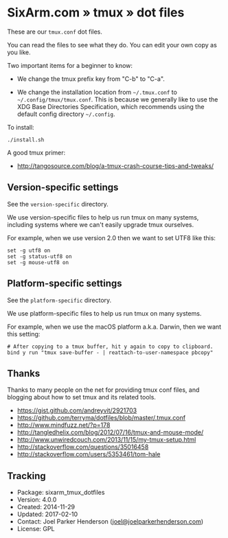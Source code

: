 # SixArm.com » tmux » dot files

These are our `tmux.conf` dot files.

You can read the files to see what they do. You can edit your own copy as you like.

Two important items for a beginner to know:

  * We change the tmux prefix key from "C-b" to "C-a".

  * We change the installation location from `~/.tmux.conf` to `~/.config/tmux/tmux.conf`. This is because we generally like to use the XDG Base Directories Specification, which recommends using the default config directory `~/.config`.


To install:

```
./install.sh
```

A good tmux primer:

* http://tangosource.com/blog/a-tmux-crash-course-tips-and-tweaks/


## Version-specific settings

See the `version-specific` directory.

We use version-specific files to help us run tmux on many systems,
including systems where we can't easily upgrade tmux ourselves.

For example, when we use version 2.0 then we want to set UTF8 like this:

    set -g utf8 on
    set -g status-utf8 on
    set -g mouse-utf8 on


## Platform-specific settings

See the `platform-specific` directory.

We use platform-specific files to help us run tmux on many systems.

For example, when we use the macOS platform a.k.a. Darwin,
then we want this setting:

    # After copying to a tmux buffer, hit y again to copy to clipboard.
    bind y run "tmux save-buffer - | reattach-to-user-namespace pbcopy"


## Thanks

Thanks to many people on the net for providing tmux conf files,
and blogging about how to set tmux and its related tools.

  * https://gist.github.com/andreyvit/2921703
  * https://github.com/terryma/dotfiles/blob/master/.tmux.conf
  * http://www.mindfuzz.net/?p=178
  * http://tangledhelix.com/blog/2012/07/16/tmux-and-mouse-mode/
  * http://www.unwiredcouch.com/2013/11/15/my-tmux-setup.html
  * http://stackoverflow.com/questions/35016458
  * http://stackoverflow.com/users/5353461/tom-hale

## Tracking

* Package: sixarm_tmux_dotfiles
* Version: 4.0.0
* Created: 2014-11-29
* Updated: 2017-02-10
* Contact: Joel Parker Henderson (joel@joelparkerhenderson.com)
* License: GPL
